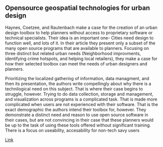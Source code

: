 

## Opensource geospatial technologies for urban design

Haynes, Coetzee, and Rautenbach make a case for the creation of an urban design toolbox to help planners without access to proprietary software or technical specialists. Their idea is an important one- Cities need design to function well, and lots of it. In their article they present only a subset of the many open source programs that are available to planners. Focusing on three distinct but related urban needs (Neighborhood improvments, identifying crime hotspots, and helping local retailers), they make a case for how their selected toolbox can meet the needs of urban designers and planners.
  
Prioritizing the localized gathering of information, data managment, and then its presentation, the authors write compellingly about why there is a technilogical need on this subject. That is where their case begins to struggle, however. Trying to do data collection, storage and management, and visualization across programs is a complicated task. That is made more complicated when users are not experienced with their software. That is the exact demographic the authors intend their toolbox for, however. They demonstrate a distinct need and reason to use open source software in their cases, but are not convincing in their case that these planners would be up to the task of using these tools offered without significant training.
  There is a focus on useability, accesability for non-tech savy users


[Link](http://futurecapetown.com/wp-content/uploads/2017/10/Spatial-Development.jpg)


